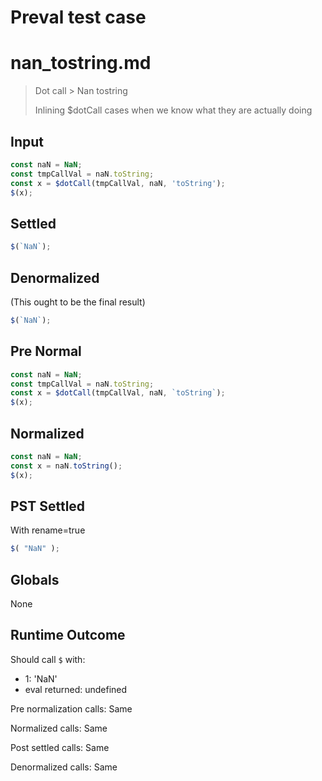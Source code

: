 # Preval test case

# nan_tostring.md

> Dot call > Nan tostring
>
> Inlining $dotCall cases when we know what they are actually doing

## Input

`````js filename=intro
const naN = NaN;
const tmpCallVal = naN.toString;
const x = $dotCall(tmpCallVal, naN, 'toString');
$(x);
`````

## Settled


`````js filename=intro
$(`NaN`);
`````

## Denormalized
(This ought to be the final result)

`````js filename=intro
$(`NaN`);
`````

## Pre Normal


`````js filename=intro
const naN = NaN;
const tmpCallVal = naN.toString;
const x = $dotCall(tmpCallVal, naN, `toString`);
$(x);
`````

## Normalized


`````js filename=intro
const naN = NaN;
const x = naN.toString();
$(x);
`````

## PST Settled
With rename=true

`````js filename=intro
$( "NaN" );
`````

## Globals

None

## Runtime Outcome

Should call `$` with:
 - 1: 'NaN'
 - eval returned: undefined

Pre normalization calls: Same

Normalized calls: Same

Post settled calls: Same

Denormalized calls: Same
